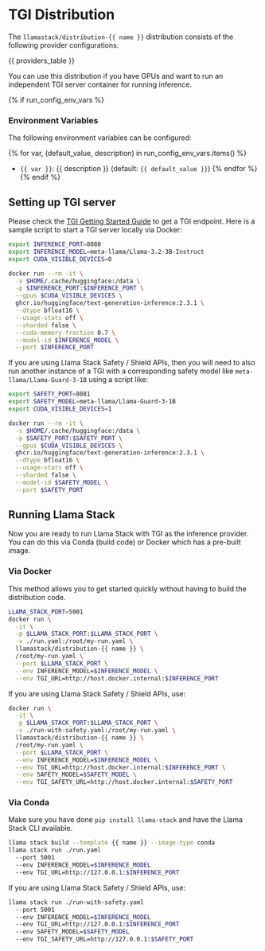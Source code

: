 # TGI Distribution

The `llamastack/distribution-{{ name }}` distribution consists of the following provider configurations.

{{ providers_table }}

You can use this distribution if you have GPUs and want to run an independent TGI server container for running inference.

{% if run_config_env_vars %}
### Environment Variables

The following environment variables can be configured:

{% for var, (default_value, description) in run_config_env_vars.items() %}
- `{{ var }}`: {{ description }} (default: `{{ default_value }}`)
{% endfor %}
{% endif %}


## Setting up TGI server

Please check the [TGI Getting Started Guide](https://github.com/huggingface/text-generation-inference?tab=readme-ov-file#get-started) to get a TGI endpoint. Here is a sample script to start a TGI server locally via Docker:

```bash
export INFERENCE_PORT=8080
export INFERENCE_MODEL=meta-llama/Llama-3.2-3B-Instruct
export CUDA_VISIBLE_DEVICES=0

docker run --rm -it \
  -v $HOME/.cache/huggingface:/data \
  -p $INFERENCE_PORT:$INFERENCE_PORT \
  --gpus $CUDA_VISIBLE_DEVICES \
  ghcr.io/huggingface/text-generation-inference:2.3.1 \
  --dtype bfloat16 \
  --usage-stats off \
  --sharded false \
  --cuda-memory-fraction 0.7 \
  --model-id $INFERENCE_MODEL \
  --port $INFERENCE_PORT
```

If you are using Llama Stack Safety / Shield APIs, then you will need to also run another instance of a TGI with a corresponding safety model like `meta-llama/Llama-Guard-3-1B` using a script like:

```bash
export SAFETY_PORT=8081
export SAFETY_MODEL=meta-llama/Llama-Guard-3-1B
export CUDA_VISIBLE_DEVICES=1

docker run --rm -it \
  -v $HOME/.cache/huggingface:/data \
  -p $SAFETY_PORT:$SAFETY_PORT \
  --gpus $CUDA_VISIBLE_DEVICES \
  ghcr.io/huggingface/text-generation-inference:2.3.1 \
  --dtype bfloat16 \
  --usage-stats off \
  --sharded false \
  --model-id $SAFETY_MODEL \
  --port $SAFETY_PORT
```

## Running Llama Stack

Now you are ready to run Llama Stack with TGI as the inference provider. You can do this via Conda (build code) or Docker which has a pre-built image.

### Via Docker

This method allows you to get started quickly without having to build the distribution code.

```bash
LLAMA_STACK_PORT=5001
docker run \
  -it \
  -p $LLAMA_STACK_PORT:$LLAMA_STACK_PORT \
  -v ./run.yaml:/root/my-run.yaml \
  llamastack/distribution-{{ name }} \
  /root/my-run.yaml \
  --port $LLAMA_STACK_PORT \
  --env INFERENCE_MODEL=$INFERENCE_MODEL \
  --env TGI_URL=http://host.docker.internal:$INFERENCE_PORT
```

If you are using Llama Stack Safety / Shield APIs, use:

```bash
docker run \
  -it \
  -p $LLAMA_STACK_PORT:$LLAMA_STACK_PORT \
  -v ./run-with-safety.yaml:/root/my-run.yaml \
  llamastack/distribution-{{ name }} \
  /root/my-run.yaml \
  --port $LLAMA_STACK_PORT \
  --env INFERENCE_MODEL=$INFERENCE_MODEL \
  --env TGI_URL=http://host.docker.internal:$INFERENCE_PORT \
  --env SAFETY_MODEL=$SAFETY_MODEL \
  --env TGI_SAFETY_URL=http://host.docker.internal:$SAFETY_PORT
```

### Via Conda

Make sure you have done `pip install llama-stack` and have the Llama Stack CLI available.

```bash
llama stack build --template {{ name }} --image-type conda
llama stack run ./run.yaml
  --port 5001
  --env INFERENCE_MODEL=$INFERENCE_MODEL
  --env TGI_URL=http://127.0.0.1:$INFERENCE_PORT
```

If you are using Llama Stack Safety / Shield APIs, use:

```bash
llama stack run ./run-with-safety.yaml
  --port 5001
  --env INFERENCE_MODEL=$INFERENCE_MODEL
  --env TGI_URL=http://127.0.0.1:$INFERENCE_PORT
  --env SAFETY_MODEL=$SAFETY_MODEL
  --env TGI_SAFETY_URL=http://127.0.0.1:$SAFETY_PORT
```
